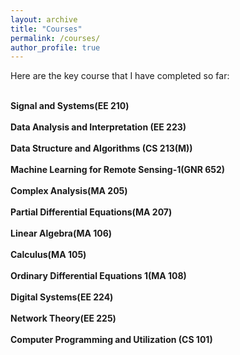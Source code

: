 ```yaml
---
layout: archive
title: "Courses"
permalink: /courses/
author_profile: true
---
```


Here are the key course that I have completed so far:

<br>
<b>Signal and Systems(EE 210)</b> <br> 

<br>
<b>Data Analysis and Interpretation (EE 223)</b> <br>

<br>
<b>Data Structure and Algorithms (CS 213(M))</b> <br>  

<br>
<b>Machine Learning for Remote Sensing-1(GNR 652)</b> <br> 

<br>
<b>Complex Analysis(MA 205)</b> <br> 

<br>
<b>Partial Differential Equations(MA 207)</b> <br> 

<br>
<b>Linear Algebra(MA 106)</b> <br>

<br>
<b>Calculus(MA 105)</b> <br>

<br>
<b>Ordinary Differential Equations 1(MA 108)</b> <br>

<br>
<b>Digital Systems(EE 224)</b> <br>

<br>
<b>Network Theory(EE 225)</b> <br> 

<br>
<b>Computer Programming and Utilization (CS 101)</b> <br>


